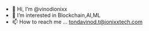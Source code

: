 - 👋 Hi, I’m @vinodionixx
- 👀 I’m interested in Blockchain,AI,ML
- 📫 How to reach me ... tondavinod.t@ionixxtech.com

<!---
vinodionixx/vinodionixx is a ✨ special ✨ repository because its `README.md` (this file) appears on your GitHub profile.
You can click the Preview link to take a look at your changes.
--->
